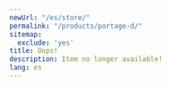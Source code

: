 ```yaml
---
newUrl: "/es/store/"
permalink: "/products/portage-d/"
sitemap:
  exclude: 'yes'
title: Oops!
description: Item no longer available!
lang: es
---
```

